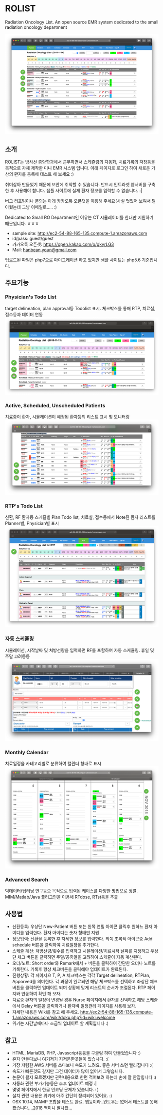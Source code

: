 # ROLIST
Radiation Oncology List. An open source EMR system dedicated to the small radiation oncology department

![스크린샷](https://github.com/beanaaa/ROLIST/blob/master/SC_%202018-11-06%2018.59.07.png)

## 소개
ROLIST는 방사선 종양학과에서 근무하면서 스케쥴링의 자동화, 치료기록의 저장등을 목적으로 자체 제작한 미니 EMR 시스템 입니다. 아래 페이지로 로그인 하여 새로운 가상의 환자를 등록해 테스트 해 보세요 :)

취미삼아 만들었기 때문에 보안에 취약할 수 있습니다. 반드시 인트라넷 웹서버를 구축한 후 사용해야 합니다. 샘플 사이트에 실제 환자 정보를 입력할 수 없습니다. :|

버그 리포팅이나 문의는 아래 카카오톡 오픈챗을 이용해 주세요(사실 멋있어 보여서 달아뒀는데 그냥 이메일로..... :)

Dedicated to Small RO Department인 이유는 CT 시뮬레이터를 한대만 지원하기 때문입니다. ㅎㅎㅎ



 - sample site: http://ec2-54-88-165-135.compute-1.amazonaws.com
 - id/pass: guest/guest
 - 카카오톡 오픈챗: https://open.kakao.com/o/gkyrLG3
 - Mail: hanbean.youn@gmail.com
 
업로드된 파일은 php7으로 마이그레이션 하고 있지만 샘플 사이트는 php5.6 기준입니다. 

## 주요기능
### Physician's Todo List
target delineation, plan approval등 Todolist 표시. 체크박스를 통해 RTP, 치료실, 접수등과 데이터 연동
![스크린샷](https://github.com/beanaaa/ROLIST/blob/master/SC_%202018-11-13%2009.12.57.png)
### Active, Scheduled, Unscheduled Patients
치료중이 환자, 시뮬레이션이 예정된 환자등의 리스트 표시 및 모니터링
![스크린샷](https://github.com/beanaaa/ROLIST/blob/master/SC_%202018-11-13%2009.13.08.png)
### RTP's Todo List
신환, RF 환자등 스케쥴별 Plan Todo list, 치료실, 접수등에서 Note된 환자 리스트를 Planner별, Physician별 표시
![스크린샷](https://github.com/beanaaa/ROLIST/blob/master/SC_%202018-11-13%2009.14.39.png)
### 자동 스케쥴링
시뮬레이션, 시작날짜 및 처방선량을 입력하면 RF를 포함하여 자동 스케쥴링. 휴일 및 주말 고려등등
![스크린샷](https://github.com/beanaaa/ROLIST/blob/master/SC_%202018-11-13%2009.16.53.png)
### Monthly Calendar
치료일정을 카테고리별로 분류하여 캘린더 형태로 표시
![스크린샷](https://github.com/beanaaa/ROLIST/blob/master/SC_%202018-11-13%2009.18.35.png)
### Advanced Search
빅데이터/딥러닝 연구등으 목적으로 입력된 케이스를 다양한 방법으로 정렬. MIM/Matlab/Java 플러그인을 이용해 RTdose, RTst등을 추출



## 사용법
 - 신환등록: 우상단 New-Patient 버튼 또는 왼쪽 연필 아이콘 클릭후 원하느 환자 아이디를 입력한다. 환자 아이디는 숫자 형태만 지원
 - 정보입력: 신환을 등록한 후 자세한 정보를 입력한다. 외쪽 초록색 아이콘중 Add schedule 버튼을 클릭하여 치료일정을 추가한다. 
 - 스케쥴 계산: 처방선량/횟수를 입력하고 시뮬레이션/치료시작 날짜를 지정하고 우상단 체크 버튼을 클릭하면 주말/공휴일을 고려하여 스케쥴이 자동 계산된다.
 - 오더/노트: Short order와 Remark에서 + 버튼을 클릭하여 간단한 오더나 노트를 기록한다. 기록후 항상 체크버튼을 클릭해야 업데이트가 완료된다.
 - 진행상황: 각 페이지으 T, P, A 체크박스는 각각 Target delineation, RTPlan, Apporved를 의미한다. 각 과정이 완료되면 해당 체크박스를 선택하고 좌상단 체크 버튼을 클릭하면 업데이트 되며 상황에 맞게 리스트의 순서가 조절된다. RTP 페이지와 연동하여 확인 해 보자.
 - 치료중 환자의 일정이 변경될 경우 Nurse 페이지에서 환자를 선택하고 해당 스케쥴에서 Delay 버튼을 클릭하거나 환자벼 일정관리 페이지를 사용해 보자.
 - 자세한 내용은 Wiki를 참고 해 주세요. http://ec2-54-88-165-135.compute-1.amazonaws.com/wiki/doku.php?id=wiki:welcome
 - 위키는 시간날때마다 조금씩 업데이트 할 계획입니다 :) 


 ## 참고
 - HTML, MariaDB, PHP, Javascript등등을 구글링 하여 만들었습니다 :)
 - 혼자 만들다보니 여기저기 지저분한곳들이 있습니다. :(
 - 가장 저렴한 AWS 서버를 쓰다보니 속도가 느려요. 좋은 서버 쓰면 빨라집니다 :(
 - 속도가 빠른것도 같지만 그건 데이터가 많이 없어서 그렇습니다.
 - 논문이 될지 모르겠지만 관련내용으로 한편 적어보려 하는데 손에 잘 안잡힙니다 :(
 - 자동화 관련 부가기능등은 추후 업데이트 예정 :|
 - 몇몇 페이지에서 한글 인코딩 문제가 있습니다. :(
 - 설치 관련 내용은 위키에 아주 간단히 정리되어 있어요. :)
 - OSX 10.14, MAMP 조합을 테스트 완료. 앱등이라..윈도우는 없어서 테스트를 못해봤습니다....2018 맥미니 잘나왔...


